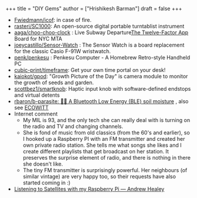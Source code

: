+++
title = "DIY Gems"
author = ["Hrishikesh Barman"]
draft = false
+++

-   [Fwiedmann/icof](https://github.com/fwiedmann/icof): in case of fire.
-   [rasteri/SC1000](https://github.com/rasteri/SC1000): An open-source digital portable turntablist instrument
-   [aaga/choo-choo-clock](https://github.com/aaga/choo-choo-clock) : Live Subway Departure[The Twelve-Factor App](https://12factor.net/) Board for NYC MTA
-   [joeycastillo/Sensor-Watch](https://github.com/joeycastillo/Sensor-Watch) : The Sensor Watch is a board replacement for the classic Casio F-91W wristwatch.
-   [penk/penkesu](https://github.com/penk/penkesu) : Penkesu Computer - A Homebrew Retro-style Handheld PC
-   [cubic-print/timeframe](https://github.com/cubic-print/timeframe): Get your own time portal on your desk!
-   [kaiokot/gpod](https://github.com/kaiokot/gpod): "Growth Picture of the Day" is camera module to monitor the growth of seeds and garden.
-   [scottbez1/smartknob](https://github.com/scottbez1/smartknob): Haptic input knob with software-defined endstops and virtual detents
-   [rbaron/b-parasite: 🌱💧 A Bluetooth Low Energy (BLE) soil moisture](https://github.com/rbaron/b-parasite) , also see [ECOWITT](https://www.ecowitt.com/shop/homePage)
-   Internet comment
    -   My MIL is 93, and the only tech she can really deal with is turning on the radio and TV and changing channels.
    -   She is fond of music from old classics (from the 60's and earlier), so I hooked up a Raspberry PI with an FM transmitter and created her own private radio station. She tells me what songs she likes and I create different playlists that get broadcast on her station. It preserves the surprise element of radio, and there is nothing in there she doesn't like.
    -   The tiny FM transmitter is surprisingly powerful. Her neighbours (of similar vintage) are very happy too, so their requests have also started coming in :)
-   [Listening to Satellites with my Raspberry Pi — Andrew Healey](https://healeycodes.com/listening-to-satellites-with-my-raspberry-pi)
